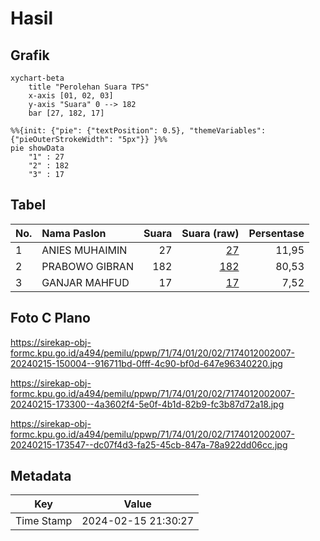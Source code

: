 # Hasil

## Grafik

```mermaid
xychart-beta
    title "Perolehan Suara TPS"
    x-axis [01, 02, 03]
    y-axis "Suara" 0 --> 182
    bar [27, 182, 17]
```

```mermaid
%%{init: {"pie": {"textPosition": 0.5}, "themeVariables": {"pieOuterStrokeWidth": "5px"}} }%%
pie showData
    "1" : 27
    "2" : 182
    "3" : 17
```

## Tabel

| No. | Nama Paslon    | Suara | Suara (raw) | Persentase |
|:--- |:-------------- | -----:| -----------:| ----------:|
| 1   | ANIES MUHAIMIN | 27    | [27][p-1]   | 11,95      |
| 2   | PRABOWO GIBRAN | 182   | [182][p-2]  | 80,53      |
| 3   | GANJAR MAHFUD  | 17    | [17][p-3]   | 7,52       |


[p-1]: https://github.com/gigit-pemilu/pemilu-2024-71-sulawesi-utara/blob/main/pilpres/hitung-suara/sub/71-sulawesi-utara/sub/74-kota-kotamobagu/sub/01-kotamobagu-utara/sub/2002-bilalang-dua/sub/007-tps/sub/paslon-1.txt
[p-2]: https://github.com/gigit-pemilu/pemilu-2024-71-sulawesi-utara/blob/main/pilpres/hitung-suara/sub/71-sulawesi-utara/sub/74-kota-kotamobagu/sub/01-kotamobagu-utara/sub/2002-bilalang-dua/sub/007-tps/sub/paslon-2.txt
[p-3]: https://github.com/gigit-pemilu/pemilu-2024-71-sulawesi-utara/blob/main/pilpres/hitung-suara/sub/71-sulawesi-utara/sub/74-kota-kotamobagu/sub/01-kotamobagu-utara/sub/2002-bilalang-dua/sub/007-tps/sub/paslon-3.txt

## Foto C Plano

https://sirekap-obj-formc.kpu.go.id/a494/pemilu/ppwp/71/74/01/20/02/7174012002007-20240215-150004--916711bd-0fff-4c90-bf0d-647e96340220.jpg

https://sirekap-obj-formc.kpu.go.id/a494/pemilu/ppwp/71/74/01/20/02/7174012002007-20240215-173300--4a3602f4-5e0f-4b1d-82b9-fc3b87d72a18.jpg

https://sirekap-obj-formc.kpu.go.id/a494/pemilu/ppwp/71/74/01/20/02/7174012002007-20240215-173547--dc07f4d3-fa25-45cb-847a-78a922dd06cc.jpg


## Metadata

| Key        | Value               |
| ---------- | ------------------- |
| Time Stamp | 2024-02-15 21:30:27 |



